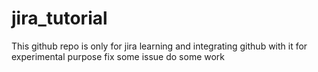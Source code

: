 # jira_tutorial

This github repo is only for jira learning and integrating github with it for experimental purpose
fix some issue do some work
